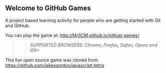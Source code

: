 ## Welcome to GitHub Games

A project based learning activity for people who are getting started with Git and GitHub.

You can play the game at: http://MrSCM.github.io/github-games/

>> _*SUPPORTED BROWSERS*: Chrome, Firefox, Safari, Opera and IE9+_

This fun open source game was cloned from: https://github.com/jakesgordon/javascript-tetris

